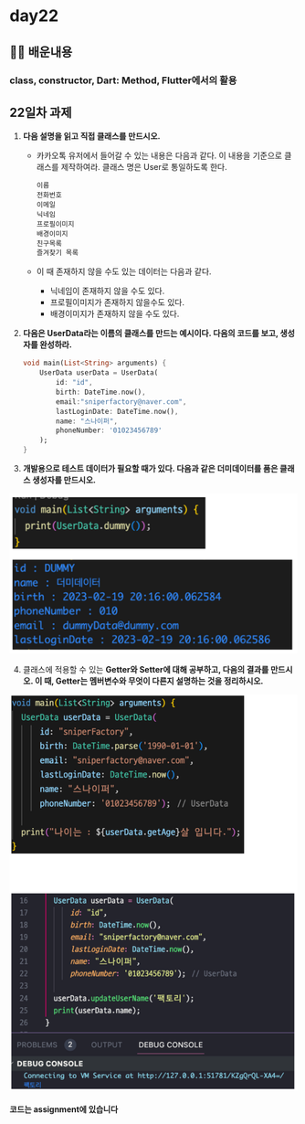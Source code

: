 # day22

## 🧑‍💻 배운내용

### class, constructor, Dart: Method, Flutter에서의 활용

## 22일차 과제


1. **다음 설명을 읽고 직접 클래스를 만드시오.**
    - 카카오톡 유저에서 들어갈 수 있는 내용은 다음과 같다. 이 내용을 기준으로 클래스를 제작하여라.
    클래스 명은 User로 통일하도록 한다.
        
        ```bash
        이름
        전화번호
        이메일
        닉네임
        프로필이미지
        배경이미지
        친구목록
        즐겨찾기 목록
        ```
        
    - 이 때 존재하지 않을 수도 있는 데이터는 다음과 같다.
        - 닉네임이 존재하지 않을 수도 있다.
        - 프로필이미지가 존재하지 않을수도 있다.
        - 배경이미지가 존재하지 않을 수도 있다.
    
2. **다음은 UserData라는 이름의 클래스를 만드는 예시이다. 
다음의 코드를 보고, 생성자를 완성하라.**
    
    ```dart
    void main(List<String> arguments) {
    	UserData userData = UserData(
    		id: "id",
    		birth: DateTime.now(),
    		email:"sniperfactory@naver.com",
    		lastLoginDate: DateTime.now(),
    		name: "스나이퍼",
    		phoneNumber: '01023456789'
    	);
    }
    ```
    

3. **개발용으로 테스트 데이터가 필요할 때가 있다. 
다음과 같은 더미데이터를 품은 클래스 생성자를 만드시오.**
    
![Alt text](image-1.png)
    
4. 클래스에 적용할 수 있는 **Getter와 Setter에 대해 공부하고, 다음의 결과를 만드시오.
이 때, Getter는 멤버변수와 무엇이 다른지 설명하는 것을 정리하시오.**

![](image.png)

#### 코드는 assignment에 있습니다